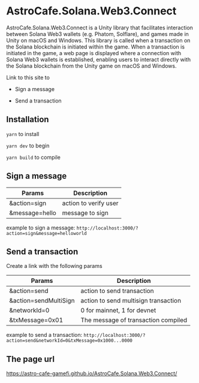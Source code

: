 # AstroCafe.Solana.Web3.Connect

AstroCafe.Solana.Web3.Connect is a Unity library that facilitates interaction between Solana Web3 wallets (e.g. Phatom, Solflare), and games made in Unity on macOS and Windows. This library is called when a transaction on the Solana blockchain is initiated within the game. When a transaction is initiated in the game, a web page is displayed where a connection with Solana Web3 wallets is established, enabling users to interact directly with the Solana blockchain from the Unity game on macOS and Windows.

Link to this site to

- Sign a message

- Send a transaction

## Installation

`yarn` to install

`yarn dev` to begin

`yarn build` to compile

## Sign a message

| Params         | Description           |
| -------------- | --------------------- |
| &action=sign   | action to verify user |
| &message=hello | message to sign       |

example to sign a message: `http://localhost:3000/?action=sign&message=helloworld`

## Send a transaction

Create a link with the following params

| Params                | Description                          |
| --------------------- | ------------------------------------ |
| &action=send          | action to send transaction           |
| &action=sendMultiSign | action to send multisign transaction |
| &networkId=0          | 0 for mainnet, 1 for devnet          |
| &txMessage=0x01       | The message of transaction compiled  |

example to send a transaction: `http://localhost:3000/?action=send&networkId=0&txMessage=0x1000...0000`

## The page url

https://astro-cafe-gamefi.github.io/AstroCafe.Solana.Web3.Connect/
